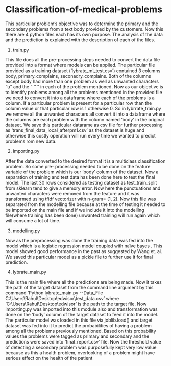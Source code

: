 # Classification-of-medical-problems

This particular problem’s objective was to determine the primary and the secondary problems from a
text body provided by the customers. Now this there are 4 python files each has its own purpose. The
analysis of the data and the prediction is explained with the description of each of the files.

1. train.py

This file does all the pre-processing steps needed to convert the data file provided into a format
where models can be applied. The particular file provided as a training dataset
(‘lybrate_ml_test.csv’) contained 3 columns body, primary_complains, seconadry_complains. Both
of the columns except body had more than one problem as well as unwanted characters “u” and the
“ ‘’ ” in each of the problem mentioned. Now as our objective is to identify problems among all
the problems mentioned in the provided file we need to convert it into a dataframe where each of
the problems is a column. If a particular problem is present for a particular row than the column
value or that particular row is 1 otherwise 0. So in lybrrate_train.py we remove all the unwanted
characters all convert it into a dataframe where the columns are each problem with the column
named ‘body’ in the original dataset. We save this particular datarame as csv file for further
processing as ‘trans_final_data_local_afterpm1.csv’ as the dataset is huge and otherwise this costly
operation will run every time we wanted to predict problems rom new data.

2. importing.py

After the data converted to the desired format it is a multiclass classification problem. So some pre-
processing needed to be done on the feature variable of the problem which is our ‘body’ column of
the dataset. Now a separation of training and test data has been done here to test the final model.
The last 30 rows considered as testing dataset as test_train_split from sklearn tend to give a memory
error. Now here the punctuations and unwanted characters were removed from the feature and it
was transformed using tfidf vectorizer with n-gram= (1, 2). Now this file was separated from the
modelling file because at the time of testing it needed to be imported on the main file and if we
include it into the modelling file(where training has been done) unwanted training will run again
which will consume a lot of time.

3. modelling.py

Now as the preprocessing was done the training data was fed into the model which is a logistic
regression model coupled with naïve bayes . This model showed good performance in the past as
suggested by Wang et. al. We saved this particular model as a pickle file to further use it for final
prediction.

4. lybrate_main.py

This is the main file where all the predictions are being made. Now it takes the path of the target
dataset from the command line argument by this command ‘Python lybrate_main.py --Data_File
C:\Users\Rahul\Desktop\edwisor\test_data.csv’ where ‘C:\Users\Rahul\Desktop\edwisor’ is the
path to the target file. Now importing.py was imported into this module also and transformation
was done on the ‘body’ column of the target dataset to feed it into the model. The particular model
was loaded in this file via joblib.load() and target dataset was fed into it to predict the probabilities
of having a problem among all the problems previously mentioned. Based on this probability values
the problems were tagged as primary and secondary and the predictions were saved into
‘final_report.csv’ file. Now the threshold value of detecting a secondary problem was purposefully
kept very low value because as this a health problem, overlooking of a problem might have serious
effect on the health of the patient
